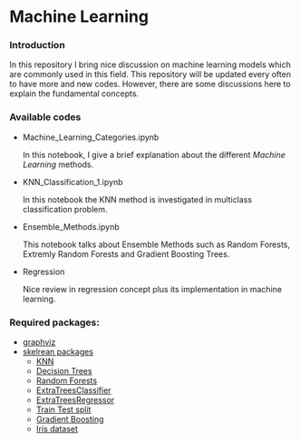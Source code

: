 # Machine Learning

### Introduction
In this repository I bring nice discussion on machine learning models which are commonly used in this field. This repository will be updated every often to have more and new codes. However, there are some discussions here to explain the fundamental concepts.

### Available codes
* Machine_Learning_Categories.ipynb

  In this notebook, I give a brief explanation about the different *Machine Learning* methods.
  
* KNN_Classification_1.ipynb

  In this notebook the KNN method is investigated in multiclass classification problem.

* Ensemble_Methods.ipynb

  This notebook talks about Ensemble Methods such as Random Forests, Extremly Random Forests and Gradient Boosting Trees.
  
 * Regression
 
   Nice review in regression concept plus its implementation in machine learning. 
  
### Required packages:
* [graphviz](https://pypi.org/project/graphviz/)
* [skelrean packages](https://scikit-learn.org/stable/index.html)
  * [KNN](https://scikit-learn.org/stable/modules/generated/sklearn.neighbors.KNeighborsClassifier.html)
  * [Decision Trees](https://scikit-learn.org/stable/modules/tree.html)
  * [Random Forests](https://scikit-learn.org/stable/modules/generated/sklearn.ensemble.RandomForestClassifier.html)
  * [ExtraTreesClassifier](https://scikit-learn.org/stable/modules/generated/sklearn.ensemble.ExtraTreesClassifier.html#sklearn.ensemble.ExtraTreesClassifier) 
  * [ExtraTreesRegressor](https://scikit-learn.org/stable/modules/generated/sklearn.ensemble.ExtraTreesRegressor.html#sklearn.ensemble.ExtraTreesRegressor)
  * [Train Test split](https://scikit-learn.org/stable/modules/generated/sklearn.model_selection.train_test_split.html)
  * [Gradient Boosting](https://scikit-learn.org/stable/modules/ensemble.html#gradient-boosting)
  * [Iris dataset](https://scikit-learn.org/stable/modules/generated/sklearn.datasets.load_iris.html)
